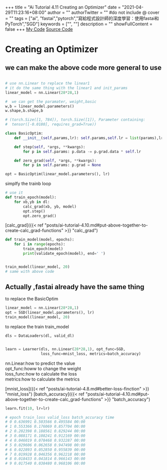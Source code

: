 +++
title = "Ai Tutorial 4.11 Creating an Optimizer"
date = "2021-04-29T11:23:16+08:00"
author = ""
authorTwitter = "" #do not include @
cover = ""
tags = ["ai", "fastai","pytorch","寫給程式設計師的深度學習：使用fastai和PyTorch","SGD"]
keywords = ["", ""]
description = ""
showFullContent = false
+++
[My Code](https://colab.research.google.com/drive/1rMfM4H92wklMLDydjnChmJMHoJ3OS6SL?usp=sharing)
[Source Code](https://colab.research.google.com/github/fastai/fastbook/blob/master/04_mnist_basics.ipynb)
# Creating an Optimizer

## we can make the above code more general to use

```py

# use nn.Linear to replace the linear1
# it do the same thing with the linear1 and init_params
linear_model = nn.Linear(28*28,1)
```

```py
#  we can get the paramater, weight,basic
w,b = linear_model.parameters()
w.shape,b.shape,b

# (torch.Size([1, 784]), torch.Size([1]), Parameter containing:
#  tensor([-0.0180], requires_grad=True))
```

```py
class BasicOptim:
    def __init__(self,params,lr): self.params,self.lr = list(params),lr

    def step(self, *args, **kwargs):
        for p in self.params: p.data -= p.grad.data * self.lr

    def zero_grad(self, *args, **kwargs):
        for p in self.params: p.grad = None
```

```py
opt = BasicOptim(linear_model.parameters(), lr)
```

simplfy the trainb loop

```py
# use it
def train_epoch(model):
    for xb,yb in dl:
        calc_grad(xb, yb, model)
        opt.step()
        opt.zero_grad()
```

[calc_grad]({{< ref "posts/ai-tutorial-4.10.md#put-above-together-to-create-calc_grad-functions" >}} "calc_grad")

```py
def train_model(model, epochs):
    for i in range(epochs):
        train_epoch(model)
        print(validate_epoch(model), end=' ')
```

```py

train_model(linear_model, 20)
# same with above code
```

## Actually ,fastai already have the same thing

to replace the BasicOptim

```py
linear_model = nn.Linear(28*28,1)
opt = SGD(linear_model.parameters(), lr)
train_model(linear_model, 20)

```

to replace the train train_model

```py
dls = DataLoaders(dl, valid_dl)
```

```py

learn = Learner(dls, nn.Linear(28*28,1), opt_func=SGD,
                loss_func=mnist_loss, metrics=batch_accuracy)
```

nn.Linear:how to predict the value  
opt_func:howw to change the weight  
loss_func:how to calculate the loss  
metrics:how to calculate the metrics  

[mnist_loss]({{< ref "posts/ai-tutorial-4.8.md#better-loss-finction" >}} "mnist_loss")
[batch_accuracy]({{< ref "posts/ai-tutorial-4.10.md#put-above-together-to-create-calc_grad-functions" >}} "batch_accuracy")

```py
learn.fit(10, lr=lr)
```

```py
# epoch train_loss valid_loss batch_accuracy time
# 0 0.636991 0.503566 0.495584 00:00
# 1 0.553366 0.176069 0.857704 00:00
# 2 0.202398 0.188561 0.829244 00:00
# 3 0.088171 0.108241 0.912169 00:00
# 4 0.046019 0.078468 0.932287 00:00
# 5 0.029606 0.062658 0.947498 00:00
# 6 0.022893 0.052850 0.955839 00:00
# 7 0.019928 0.046356 0.962218 00:00
# 8 0.018433 0.041814 0.966143 00:00
# 9 0.017540 0.038480 0.968106 00:00

```
